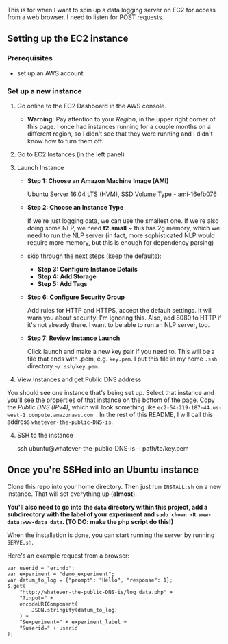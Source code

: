 This is for when I want to spin up a data logging server on EC2 for access from a web browser. I need to listen for POST requests.

## Setting up the EC2 instance

### Prerequisites

* set up an AWS account

### Set up a new instance

1. Go online to the EC2 Dashboard in the AWS console.

	* **Warning:** Pay attention to your *Region*, in the upper right corner of this page. I once had instances running for a couple months on a different region, so I didn't see that they were running and I didn't know how to turn them off.

2. Go to EC2 Instances (in the left panel)

3. Launch Instance

	* **Step 1: Choose an Amazon Machine Image (AMI)**

		Ubuntu Server 16.04 LTS (HVM), SSD Volume Type - ami-16efb076

	* **Step 2: Choose an Instance Type**

		If we're just logging data, we can use the smallest one. If we're also doing some NLP, we need **t2.small** ~ this has 2g memory, which we need to run the NLP server (in fact, more sophisticated NLP would require more memory, but this is enough for dependency parsing)

	* skip through the next steps (keep the defaults):
		* **Step 3: Configure Instance Details**
		* **Step 4: Add Storage**
		* **Step 5: Add Tags**

	* **Step 6: Configure Security Group**

		Add rules for HTTP and HTTPS, accept the default settings. It will warn you about security. I'm ignoring this. Also, add 8080 to HTTP if it's not already there. I want to be able to run an NLP server, too.

	* **Step 7: Review Instance Launch**

		Click launch and make a new key pair if you need to. This will be a file that ends with .pem, e.g. `key.pem`. I put this file in my home `.ssh` directory `~/.ssh/key.pem`.

3. View Instances and get Public DNS address

You should see one instance that's being set up. Select that instance and you'll see the properties of that instance on the bottom of the page. Copy the *Public DNS (IPv4)*, which will look something like `ec2-54-219-187-44.us-west-1.compute.amazonaws.com
`. In the rest of this README, I will call this address `whatever-the-public-DNS-is`.

4. SSH to the instance

	ssh ubuntu@whatever-the-public-DNS-is -i path/to/key.pem

## Once you're SSHed into an Ubuntu instance

Clone this repo into your home directory. Then just run `INSTALL.sh` on a new instance. That will set everything up (**almost**).

**You'll also need to go into the `data` directory within this project, add a subdirectory with the label of your experiment and `sudo chown -R www-data:www-data data`.
(TO DO: make the php script do this!)**

When the installation is done, you can start running the server by running `SERVE.sh`.

Here's an example request from a browser:

	var userid = "erindb";
	var experiment = "demo_experiment";
	var datum_to_log = {"prompt": "Hello", "response": 1};
	$.get(
		"http://whatever-the-public-DNS-is/log_data.php" + 
		"?input=" + 
		encodeURIComponent(
			JSON.stringify(datum_to_log)
		) +
		"&experiment=" + experiment_label +
		"&userid=" + userid
	);


